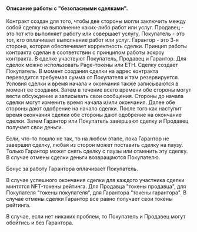#### Описание работы с "безопасными сделками".
Контракт создан для того, чтобы две стороны могли заключить между собой сделку на выполнение каких-либо работ или услуг.
Продавец - это тот кто выполняет работу или совершает услугу, Покупатель - это тот, кто оплачивает выполнение работ или услуг.
Гарантор - это 3-я сторона, которая обеспечивает корректность сделки.
Принцип работы контракта сделан в соответствии с принципом работы эскроу контракта.
В сделке участвуют Покупатель, Продавец и Гарантор.
Для сделок можно использовать Page-токены или ETH.
Сделку создает Покупатель. В момент создания сделки на адрес контракта переводится требуемая сумма от Покупателя и
там резервируется. Условия сделки и время начала и окончания также записываются в момент ее создания.
Затем в течение всего времени обе стороны могут вести обсуждение и записывать свои сообщения.
Стороны до начала сделки могут изменить время начала и/или окончания.
Далее обе стороны дают одобрение на начало сделки.
После того как наступит время окончания сделки обе стороны дают одобрение на окончание сделки.
Затем Гарантор или Покупатель завершают сделку и Продавец получает свои деньги.

Если, что-то пошло не так, то на любом этапе, пока Гарантор не завершил сделку, любая из сторон может поставить сделку
на паузу. Только Гарантор может снять сделку с паузы или отменить эту сделку.
В случае отмены сделки деньги возвращаются Покупателю.

Бонус за работу Гарантора оплачивает Покупатель.

В случае успешного окончания сделки для каждого участника сделки минтятся NFT-токены рейтинга.
Для Продавца "токены продавца", для Покупателя "токены покупателя", для Гарантора "токены гарантора".
В случае отмены сделки Гарантор все равно получает свои токены рейтинга. 

В случае, если нет никаких проблем, то Покупатель и Продавец могут обойтись и без Гарантора. 



